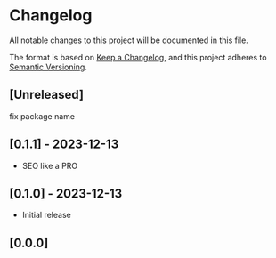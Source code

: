 # Changelog

All notable changes to this project will be documented in this file.

The format is based on [Keep a Changelog](https://keepachangelog.com/en/1.0.0/),
and this project adheres to [Semantic Versioning](https://semver.org/spec/v2.0.0.html).

## [Unreleased]

fix package name

## [0.1.1] - 2023-12-13 

- SEO like a PRO
  
## [0.1.0] - 2023-12-13

- Initial release

## [0.0.0]
